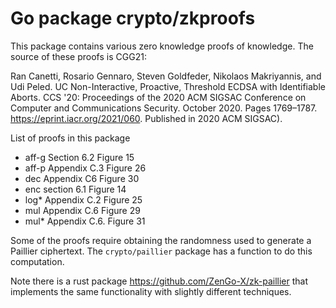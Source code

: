 # Go package crypto/zkproofs
This package contains various zero knowledge proofs of knowledge. The source of these 
proofs is CGG21:

Ran Canetti, Rosario Gennaro, Steven Goldfeder, Nikolaos Makriyannis, and Udi Peled.
UC Non-Interactive, Proactive, Threshold ECDSA with Identifiable Aborts.
CCS '20: Proceedings of the 2020 ACM SIGSAC Conference on Computer and Communications Security.
October 2020. Pages 1769–1787. https://eprint.iacr.org/2021/060. Published in 2020 ACM SIGSAC).

List of proofs in this package
* aff-g Section 6.2 Figure 15
* aff-p Appendix C.3 Figure 26
* dec Appendix C6 Figure 30
* enc section 6.1 Figure 14
* log* Appendix C.2 Figure 25
* mul Appendix C.6 Figure 29
* mul* Appendix C.6. Figure 31

Some of the proofs require obtaining the randomness used to
generate a Paillier ciphertext. The `crypto/paillier` package
has a function to do this computation.

Note there is a rust package https://github.com/ZenGo-X/zk-paillier that implements
the same functionality with slightly different techniques.